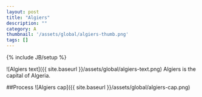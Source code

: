 ```yaml
---
layout: post
title: "Algiers"
description: ""
category: A
thumbnail: '/assets/global/algiers-thumb.png'
tags: []
---
```

{% include JB/setup %}

![Algiers text]({{ site.baseurl }}/assets/global/algiers-text.png)
Algiers is the capital of Algeria.

##Process
![Algiers cap]({{ site.baseurl }}/assets/global/algiers-cap.png)
